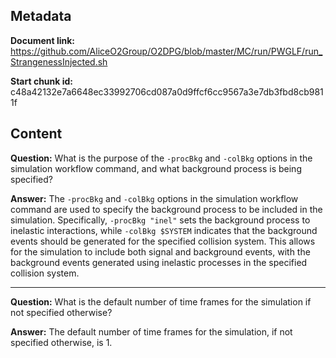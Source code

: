 ## Metadata

**Document link:** https://github.com/AliceO2Group/O2DPG/blob/master/MC/run/PWGLF/run_StrangenessInjected.sh

**Start chunk id:** c48a42132e7a6648ec33992706cd087a0d9ffcf6cc9567a3e7db3fbd8cb9811f

## Content

**Question:** What is the purpose of the `-procBkg` and `-colBkg` options in the simulation workflow command, and what background process is being specified?

**Answer:** The `-procBkg` and `-colBkg` options in the simulation workflow command are used to specify the background process to be included in the simulation. Specifically, `-procBkg "inel"` sets the background process to inelastic interactions, while `-colBkg $SYSTEM` indicates that the background events should be generated for the specified collision system. This allows for the simulation to include both signal and background events, with the background events generated using inelastic processes in the specified collision system.

---

**Question:** What is the default number of time frames for the simulation if not specified otherwise?

**Answer:** The default number of time frames for the simulation, if not specified otherwise, is 1.